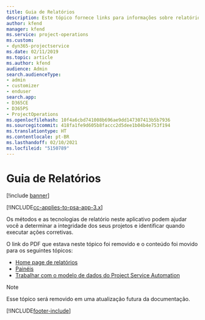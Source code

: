 ```yaml
---
title: Guia de Relatórios
description: Este tópico fornece links para informações sobre relatórios.
author: kfend
manager: kfend
ms.service: project-operations
ms.custom:
- dyn365-projectservice
ms.date: 02/11/2019
ms.topic: article
ms.author: kfend
audience: Admin
search.audienceType:
- admin
- customizer
- enduser
search.app:
- D365CE
- D365PS
- ProjectOperations
ms.openlocfilehash: 10f4a6cbd741008b696ae9dd147307413b5b7936
ms.sourcegitcommit: 418fa1fe9d605b8faccc2d5dee1b04b4e753f194
ms.translationtype: HT
ms.contentlocale: pt-BR
ms.lasthandoff: 02/10/2021
ms.locfileid: "5150789"
---
```

# <a name="reporting-guide"></a>Guia de Relatórios

[!include [banner](../../includes/psa-now-project-operations.md)]

[!INCLUDE[cc-applies-to-psa-app-3.x](../../includes/cc-applies-to-psa-app-3x.md)]

Os métodos e as tecnologias de relatório neste aplicativo podem ajudar você a determinar a integridade dos seus projetos e identificar quando executar ações corretivas. 

O link do PDF que estava neste tópico foi removido e o conteúdo foi movido para os seguintes tópicos:

- [Home page de relatórios](../reports-reporting-dynamics-365-project-service.md)
- [Painéis](../reports-dashboards.md)
- [Trabalhar com o modelo de dados do Project Service Automation](../reports-working-project-service-data-model.md)

> [!NOTE]
> Esse tópico será removido em uma atualização futura da documentação. 


[!INCLUDE[footer-include](../../includes/footer-banner.md)]